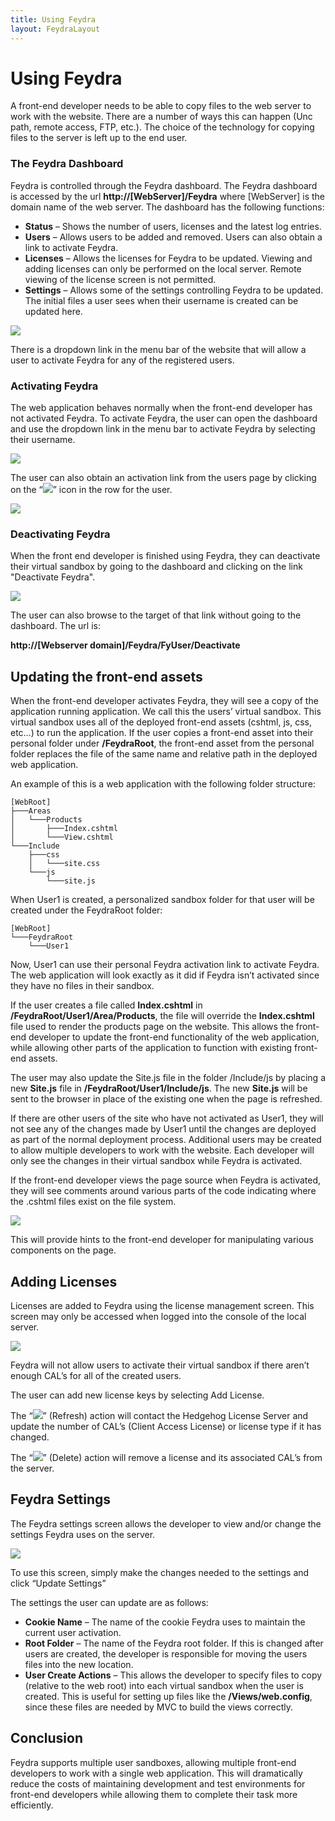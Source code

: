 ```yaml
---
title: Using Feydra
layout: FeydraLayout
---
```


# Using Feydra
A front-end developer needs to be able to copy files to the web server to work with 
the website. There are a number of ways this can happen (Unc path, remote access, 
FTP, etc.). The choice of the technology for copying files to the server is left 
up to the end user.

### The Feydra Dashboard
Feydra is controlled through the Feydra dashboard. The Feydra dashboard is accessed 
by the url **http:&#47;&#47;[WebServer]/Feydra** where [WebServer] is the domain name of the 
web server. The dashboard has the following functions:

- **Status** – Shows the number of users, licenses and the latest log entries.
- **Users** – Allows users to be added and removed. Users can also obtain a link to 
activate Feydra.
- **Licenses** – Allows the licenses for Feydra to be updated. Viewing and adding 
licenses can only be performed on the local server. Remote viewing of the license screen 
is not permitted.
- **Settings** – Allows some of the settings controlling Feydra to be updated. The 
initial files a user sees when their username is created can be updated here.

![](/Images/Feydra/FeydraStatus.png)

There is a dropdown link in the menu bar of the website that will allow a user to 
activate Feydra for any of the registered users.

### Activating Feydra
The web application behaves normally when the front-end developer has not activated 
Feydra. To activate Feydra, the user can open the dashboard and use the dropdown link 
in the menu bar to activate Feydra by selecting their username. 

![](/Images/Feydra/ActivationDropdown.png)

The user can also obtain an activation link from the users page by clicking on the 
“![](/Images/Feydra/ActivationLink.png)” icon in the row for the user.

![](/Images/Feydra/UsersScreen.png)

### Deactivating Feydra
When the front end developer is finished using Feydra, they can deactivate their virtual
sandbox by going to the dashboard and clicking on the link "Deactivate Feydra". 

![](/Images/Feydra/DeactivateLink.png)

The user can also browse to the target of that link without going to the dashboard. The 
url is:

**http://[Webserver domain]/Feydra/FyUser/Deactivate**

## Updating the front-end assets
When the front-end developer activates Feydra, they will see a copy of the application 
running application. We call this the users’ virtual sandbox. This virtual sandbox uses 
all of the deployed front-end assets (cshtml, js, css, etc…) to run the application. If 
the user copies a front-end asset into their personal folder under **/FeydraRoot**, the 
front-end asset from the personal folder replaces the file of the same name and relative 
path in the deployed web application.

An example of this is a web application with the following folder structure:

    [WebRoot]
    ├───Areas
    │   └───Products
    │       ├───Index.cshtml
    │       └───View.cshtml
    └───Include
        ├───css
        │   └───site.css
        └───js
            └───site.js

When User1 is created, a personalized sandbox folder for that user will be created 
under the FeydraRoot folder:

    [WebRoot]
    └───FeydraRoot
        └───User1

Now, User1 can use their personal Feydra activation link to activate Feydra. The web 
application will look exactly as it did if Feydra isn’t activated since they have no 
files in their sandbox. 

If the user creates a file called **Index.cshtml** in **/FeydraRoot/User1/Area/Products**, 
the file will override the **Index.cshtml** file used to render the products page on the 
website. This allows the front-end developer to update the front-end functionality of 
the web application, while allowing other parts of the application to function with 
existing front-end assets.

The user may also update the Site.js file in the folder /Include/js by placing a new 
**Site.js** file in **/FeydraRoot/User1/Include/js**. The new **Site.js** will be sent 
to the browser in place of the existing one when the page is refreshed. 

If there are other users of the site who have not activated as User1, they will not see 
any of the changes made by User1 until the changes are deployed as part of the normal 
deployment process. Additional users may be created to allow multiple developers to work 
with the website. Each developer will only see the changes in their virtual sandbox while 
Feydra is activated.

If the front-end developer views the page source when Feydra is activated, they will see 
comments around various parts of the code indicating where the .cshtml files exist on the 
file system. 

![](/Images/Feydra/ExampleHtml.png)

This will provide hints to the front-end developer for manipulating various components 
on the page.

## Adding Licenses

Licenses are added to Feydra using the license management screen. This screen may only 
be accessed when logged into the console of the local server. 

![](/Images/Feydra/LicensesScreen.png)

Feydra will not allow users to activate their virtual sandbox if there aren’t enough 
CAL’s for all of the created users.

The user can add new license keys by selecting Add License.

The “![](/Images/Feydra/Refresh.png)” (Refresh) action will contact the Hedgehog License Server and update the 
number of CAL’s (Client Access License) or license type if it has changed.

The “![](/Images/Feydra/Delete.png)” (Delete) action will remove a license and its associated CAL’s from the server.

## Feydra Settings
The Feydra settings screen allows the developer to view and/or change the settings 
Feydra uses on the server. 

![](/Images/Feydra/SettingsScreen.png)

To use this screen, simply make the changes needed to the settings and click 
“Update Settings”

The settings the user can update are as follows:

- **Cookie Name** – The name of the cookie Feydra uses to maintain the current user 
activation.
- **Root Folder** – The name of the Feydra root folder. If this is changed after 
users are created, the developer is responsible for moving the users files into the 
new location.
- **User Create Actions** – This allows the developer to specify files to copy 
(relative to the web root) into each virtual sandbox when the user is created. 
This is useful for setting up files like the **/Views/web.config**, since these files are 
needed by MVC to build the views correctly.

## Conclusion
Feydra supports multiple user sandboxes, allowing multiple front-end developers to work 
with a single web application. This will dramatically reduce the costs of maintaining 
development and test environments for front-end developers while allowing them to complete 
their task more efficiently.